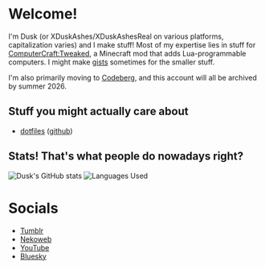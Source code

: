 # Welcome!

I'm Dusk (or XDuskAshes/XDuskAshesReal on various platforms, capitalization varies) and I make stuff! Most of my expertise lies in stuff for [ComputerCraft:Tweaked](https://modrinth.com/mod/cc-tweaked), a Minecraft mod that adds Lua-programmable computers. I might make [gists](https://gist.github.com/XDuskAshes) sometimes for the smaller stuff.

I'm also primarily moving to [Codeberg](https://codeberg.org/XDuskAshes/), and this account will all be archived by summer 2026.

## Stuff you might actually care about

- [dotfiles](https://codeberg.com/XDuskAshes/dotfiles/) ([github](https://github.com/XDuskAshes/dotfiles/))

## Stats! That's what people do nowadays right?

![Dusk's GitHub stats](https://github-readme-stats.vercel.app/api?username=XDuskAshes&show_icons=true&theme=dark&include_all_commits=true) ![Languages Used](https://github-readme-stats.vercel.app/api/top-langs/?username=XDuskAshes&layout=compact&theme=dark)

# Socials
+ [Tumblr](https://xduskashes.tumblr.com/)
+ [Nekoweb](https://xduskashesreal.nekoweb.org/)
+ [YouTube](https://youtube.com/@xduskashesreal)
+ [Bluesky](https://bsky.app/profile/xduskashesreal.nekoweb.org)
